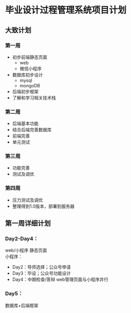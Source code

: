 # 毕业设计过程管理系统项目计划


## 大致计划

### 第一周
- 初步前端静态页面
	* web
	* 微信小程序
- 数据库初步设计
	* mysql
	* mongoDB
- 后端初步框架
- 了解和学习相关技术栈

### 第二周
- 后端基本功能
- 结合后端完善数据库
- 前端完善
- 单元测试

### 第三周
- 功能完善
- 测试及调优

### 第四周
- 压力测试及调优
- 整理得到1.0版本，部署到服务器



## 第一周详细计划  

### Day2-Day4： 
web/小程序 静态页面  
小程序：
- Day2：导师选择；公众号申请
- Day3：毕设；公众号功能设计
- Day4：中期检查/答辩
web管理页面与小程序并行

### Day5： 
数据库+后端框架
